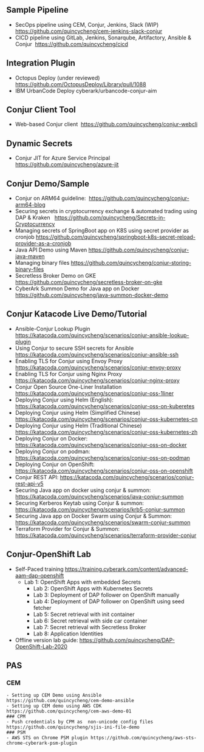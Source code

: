 ## Sample Pipeline
- SecOps pipeline using CEM, Conjur, Jenkins, Slack (WIP) https://github.com/quincycheng/cem-jenkins-slack-conjur
- CICD pipeline using GitLab, Jenkins, Sonarqube, Artifactory, Ansible & Conjur  https://github.com/quincycheng/cicd

## Integration Plugin
- Octopus Deploy (under reviewed) https://github.com/OctopusDeploy/Library/pull/1088
- IBM UrbanCode Deploy cyberark/urbancode-conjur-aim

## Conjur Client Tool
- Web-based Conjur client  https://github.com/quincycheng/conjur-webcli 

## Dynamic Secrets
- Conjur JIT for Azure Service Principal https://github.com/quincycheng/azure-jit 

## Conjur Demo/Sample
- Conjur on ARM64 guideline:  https://github.com/quincycheng/conjur-arm64-blog 
- Securing secrets in cryptocurrency exchange & automated trading using DAP & Kraken   https://github.com/quincycheng/Secrets-in-Cryptocurrency 
- Managing secrets of SpringBoot app on K8S using secret provider as cronjob https://github.com/quincycheng/springboot-k8s-secret-reload-provider-as-a-cronjob 
- Java API Demo using Maven https://github.com/quincycheng/conjur-java-maven
- Managing binary files https://github.com/quincycheng/conjur-storing-binary-files 
- Secretless Broker Demo on GKE https://github.com/quincycheng/secretless-broker-on-gke
- CyberArk Summon Demo for Java app on Docker https://github.com/quincycheng/java-summon-docker-demo 

## Conjur Katacode Live Demo/Tutorial
- Ansible-Conjur Lookup Plugin https://katacoda.com/quincycheng/scenarios/conjur-ansible-lookup-plugin
- Using Conjur to secure SSH secrets for Ansible https://katacoda.com/quincycheng/scenarios/conjur-ansible-ssh 
- Enabling TLS for Conjur using Envoy Proxy https://katacoda.com/quincycheng/scenarios/conjur-envoy-proxy
- Enabling TLS for Conjur using Nginx Proxy https://katacoda.com/quincycheng/scenarios/conjur-nginx-proxy
- Conjur Open Source One-Liner Installation https://katacoda.com/quincycheng/scenarios/conjur-oss-1liner
- Deploying Conjur using Helm (English): https://katacoda.com/quincycheng/scenarios/conjur-oss-on-kuberetes 
- Deploying Conjur using Helm (Simplified Chinese) https://katacoda.com/quincycheng/scenarios/conjur-oss-kubernetes-cn
- Deploying Conjur using Helm (Traditional Chinese) https://katacoda.com/quincycheng/scenarios/conjur-oss-kubernetes-zh 
- Deploying Conjur on Docker: https://katacoda.com/quincycheng/scenarios/conjur-oss-on-docker 
- Deploying Conjur on podman: https://katacoda.com/quincycheng/scenarios/conjur-oss-on-podman 
- Deploying Conjur on OpenShift: https://katacoda.com/quincycheng/scenarios/conjur-oss-on-openshift
- Conjur REST API: https://katacoda.com/quincycheng/scenarios/conjur-rest-api-v5
- Securing Java app on docker using conjur & summon: https://katacoda.com/quincycheng/scenarios/java-conjur-summon
- Securing Kerberos Keytab using Conjur & summon: https://katacoda.com/quincycheng/scenarios/krb5-conjur-summon
- Securing Java app on Docker Swarm using Conjur & Summon: https://katacoda.com/quincycheng/scenarios/swarm-conjur-summon
- Terraform Provider for Conjur & Summon: https://katacoda.com/quincycheng/scenarios/terraform-provider-conjur


## Conjur-OpenShift Lab
- Self-Paced training  https://training.cyberark.com/content/advanced-aam-dap-openshift 
  - Lab 1: OpenShift Apps with embedded Secrets
	 - Lab 2: OpenShift Apps with Kubernetes Secrets
	 - Lab 3: Deployment of DAP follower on OpenShift manually
	 - Lab 4: Deployment of DAP follower on OpenShift using seed fetcher
	 - Lab 5: Secret retrieval with init container
	 - Lab 6: Secret retrieval with side car container
	 - Lab 7: Secret retrieval with Secretless Broker
	 - Lab 8: Application Identities
- Offline version lab guide: https://github.com/quincycheng/DAP-OpenShift-Lab-2020


## PAS
### CEM
	- Setting up CEM Demo using Ansible https://github.com/quincycheng/cem-demo-ansible
	- Setting up CEM demo using AWS CDK https://github.com/quincycheng/cem-aws-demo-01
	### CPM
	- Push credentials by CPM as  non-unicode config files https://github.com/quincycheng/sjis-ini-file-demo
	### PSM
	- AWS STS on Chrome PSM plugin https://github.com/quincycheng/aws-sts-chrome-cyberark-psm-plugin
